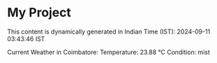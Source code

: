 # My Project

This content is dynamically generated in Indian Time (IST): 2024-09-11 03:43:46 IST


Current Weather in Coimbatore:
Temperature: 23.88 °C
Condition: mist
